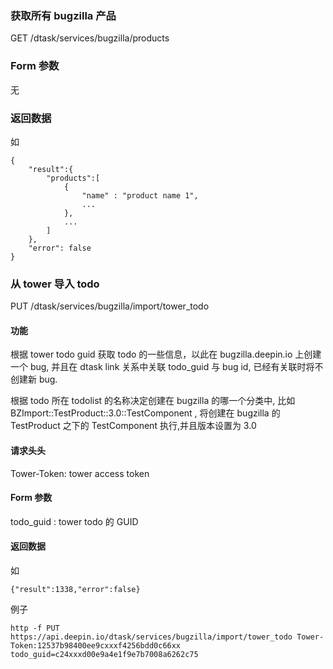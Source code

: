<!--Meta
category:DTask
title:Bugzilla 接口
DO NOT Delete Meta Above -->

### 获取所有 bugzilla 产品
GET /dtask/services/bugzilla/products

### Form 参数
无

### 返回数据
如
```
{
	"result":{
		"products":[
    		{
        		"name" : "product name 1",
            	...
        	},
            ...
    	]
    },
	"error": false
}
```

### 从 tower 导入 todo
PUT /dtask/services/bugzilla/import/tower_todo

#### 功能
根据 tower todo guid 获取 todo 的一些信息，以此在 bugzilla.deepin.io 上创建一个 bug, 并且在 dtask link 关系中关联 todo_guid 与 bug id, 已经有关联时将不创建新 bug.

根据 todo 所在 todolist 的名称决定创建在 bugzilla 的哪一个分类中, 比如  BZImport::TestProduct::3.0::TestComponent , 将创建在 bugzilla 的 TestProduct 之下的 TestComponent 执行,并且版本设置为 3.0


#### 请求头头
Tower-Token: tower access token

#### Form 参数
todo_guid : tower todo 的 GUID

#### 返回数据
如
```
{"result":1338,"error":false}
```

例子
```
http -f PUT https://api.deepin.io/dtask/services/bugzilla/import/tower_todo Tower-Token:12537b98400ee9cxxxf4256bdd0c66xx todo_guid=c24xxxd00e9a4e1f9e7b7008a6262c75
```